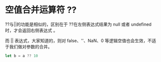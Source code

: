 <!--
 * @Author: 孟繁贵
 * @Date: 2021-02-12 18:31:23
 * @LastEditTime: 2021-02-12 18:34:45
 * @LastEditors: 孟繁贵
 * @Description: 
 * @FilePath: \toolkit\docs\typescript\空值合并运算符.md
-->
# 空值合并运算符 ??

??与||的功能是相似的，区别在于 ??在左侧表达式结果为 null 或者 undefined 时，才会返回右侧表达式 。

而 || 表达式，大家知道的，则对 false、''、NaN、0 等逻辑空值也会生效，不适于我们做对参数的合并。

```javascript
let b = a ?? 10
```